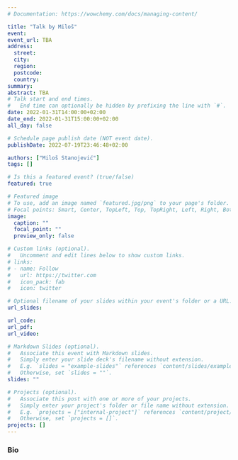 ```yaml
---
# Documentation: https://wowchemy.com/docs/managing-content/

title: "Talk by Miloš"
event: 
event_url: TBA 
address: 
  street:
  city:
  region:
  postcode:
  country:
summary: 
abstract: TBA
# Talk start and end times.
#   End time can optionally be hidden by prefixing the line with `#`.
date: 2022-01-31T14:00:00+02:00
date_end: 2022-01-31T15:00:00+02:00
all_day: false

# Schedule page publish date (NOT event date).
publishDate: 2022-07-19T23:46:48+02:00

authors: ["Miloš Stanojević"]
tags: []

# Is this a featured event? (true/false)
featured: true

# Featured image
# To use, add an image named `featured.jpg/png` to your page's folder. 
# Focal points: Smart, Center, TopLeft, Top, TopRight, Left, Right, BottomLeft, Bottom, BottomRight.
image:
  caption: ""
  focal_point: ""
  preview_only: false

# Custom links (optional).
#   Uncomment and edit lines below to show custom links.
# links:
# - name: Follow
#   url: https://twitter.com
#   icon_pack: fab
#   icon: twitter

# Optional filename of your slides within your event's folder or a URL.
url_slides:

url_code:
url_pdf:
url_video:

# Markdown Slides (optional).
#   Associate this event with Markdown slides.
#   Simply enter your slide deck's filename without extension.
#   E.g. `slides = "example-slides"` references `content/slides/example-slides.md`.
#   Otherwise, set `slides = ""`.
slides: ""

# Projects (optional).
#   Associate this post with one or more of your projects.
#   Simply enter your project's folder or file name without extension.
#   E.g. `projects = ["internal-project"]` references `content/project/deep-learning/index.md`.
#   Otherwise, set `projects = []`.
projects: []
---
```


### Bio